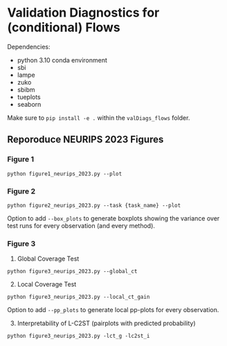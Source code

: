 # Validation Diagnostics for (conditional) Flows

Dependencies: 
- python 3.10 conda environment
- sbi
- lampe
- zuko
- sbibm
- tueplots
- seaborn

Make sure to `pip install -e .` within the `valDiags_flows` folder.

## Reporoduce NEURIPS 2023 Figures

### Figure 1 
```
python figure1_neurips_2023.py --plot
```

### Figure 2
```
python figure2_neurips_2023.py --task {task_name} --plot
```

Option to add  `--box_plots` to generate boxplots showing the variance over test runs for every observation (and every method).

### Figure 3

1. Global Coverage Test
```
python figure3_neurips_2023.py --global_ct
```

2. Local Coverage Test
```
python figure3_neurips_2023.py --local_ct_gain
```
Option to add  `--pp_plots` to generate local pp-plots for every observation. 

3. Interpretability of L-C2ST (pairplots with predicted probability)
```
python figure3_neurips_2023.py -lct_g -lc2st_i
```
